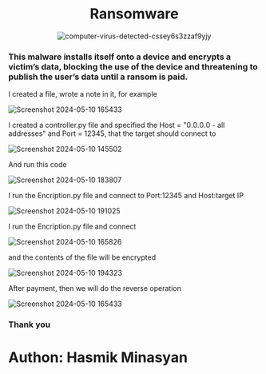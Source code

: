 <h1 align="center" >Ransomware</h1>


<div align="center">

![computer-virus-detected-cssey6s3zzaf9yjy](https://github.com/Hasul79/Ransomware/assets/95657084/fd2e8c28-6d41-42dd-b3a7-d43d594cfc3b)

</div>

<h3>
This malware installs itself onto a device and encrypts a victim’s data, blocking the use of the device and threatening to publish the user’s data until a ransom is paid.

</h3>

<p>I created a file, wrote a note in it, for example</p>


![Screenshot 2024-05-10 165433](https://github.com/Hasul79/Ransomware/assets/95657084/4b19d6db-4c19-4f6d-a4bb-b0d15c987bbb)


<p>I created a controller.py file and specified the Host = "0․0․0․0 - all addresses" and Port = 12345,  that the target should connect to</p>


![Screenshot 2024-05-10 145502](https://github.com/Hasul79/Ransomware/assets/95657084/14ea817a-84bc-447b-b325-e7e7211e5692)


<p>And run this code</p>


![Screenshot 2024-05-10 183807](https://github.com/Hasul79/Ransomware/assets/95657084/db77e881-e634-44ea-93e1-f7787ae2dfee)


<p>I run the Encription.py file and connect to Port:12345 and Host:target IP</p>

![Screenshot 2024-05-10 191025](https://github.com/Hasul79/Ransomware/assets/95657084/7d530a6f-c51c-45af-8614-0f0909a7e837)

<p>I run the Encription.py file and connect </p>

![Screenshot 2024-05-10 165826](https://github.com/Hasul79/Ransomware/assets/95657084/ed325960-9bcd-44d1-9ff7-3069df8d44ff)

<p>and the contents of the file will be encrypted</p>

![Screenshot 2024-05-10 194323](https://github.com/Hasul79/Ransomware/assets/95657084/e7ef4dfc-9622-4188-8c78-87ce15c2755c)


<p>After payment, then we will do the reverse operation</p>


![Screenshot 2024-05-10 165433](https://github.com/Hasul79/Ransomware/assets/95657084/25fa1aec-47cb-468d-bc84-ebbf617be7ec)

<h3>Thank you</h3>


# Authon: Hasmik Minasyan





